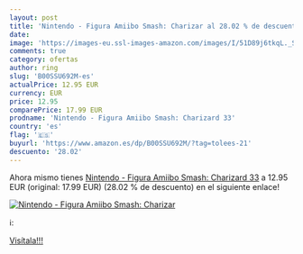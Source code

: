 ```yaml
---
layout: post
title: 'Nintendo - Figura Amiibo Smash: Charizar al 28.02 % de descuento'
date: 
image: 'https://images-eu.ssl-images-amazon.com/images/I/51D89j6tkqL._SL200_.jpg'
comments: true
category: ofertas
author: ring
slug: 'B00SSU692M-es'
actualPrice: 12.95 EUR
currency: EUR
price: 12.95
comparePrice: 17.99 EUR
prodname: 'Nintendo - Figura Amiibo Smash: Charizard 33'
country: 'es'
flag: '🇪🇸'
buyurl: 'https://www.amazon.es/dp/B00SSU692M/?tag=tolees-21'
descuento: '28.02'
---
```


Ahora mismo tienes [Nintendo - Figura Amiibo Smash: Charizard 33](https://www.amazon.es/dp/B00SSU692M/?tag=tolees-21) a 12.95 EUR (original: 17.99 EUR) (28.02 %  de descuento) en el siguiente enlace!

[![Nintendo - Figura Amiibo Smash: Charizar](https://images-eu.ssl-images-amazon.com/images/I/51D89j6tkqL._SL200_.jpg)](https://www.amazon.es/dp/B00SSU692M/?tag=tolees-21)

ℹ️:


[Visítala!!!](https://www.amazon.es/dp/B00SSU692M/?tag=tolees-21)
